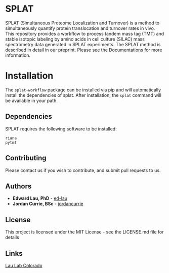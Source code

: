 # SPLAT

SPLAT (Simultaneous Proteome Localization and Turnover)  is a method to simultaneously quantify
protein translocation and turnover rates in vivo. This repository provides a workflow to process
tandem mass tag (TMT) and stable isotopic labeling by amino acids in cell culture (SILAC) mass
spectrometry data generated in SPLAT experiments. The SPLAT method is described in detail in our preprint.
Please see the Documentations for more information.

# Installation

The `splat-workflow` package can be installed via pip and will automatically install the
dependencies of splat. After installation, the `splat` command will be available in your path.


## Dependencies

SPLAT requires the following software to be installed:
```
riana
pytmt
```

## Contributing

Please contact us if you wish to contribute, and submit pull requests to us.


## Authors

* **Edward Lau, PhD** - [ed-lau](https://github.com/ed-lau)
* **Jordan Currie, BSc** - [jordancurrie](https://github.com/jordancurrie)

## License
This project is licensed under the MIT License - see the LICENSE.md file for details

## Links
[Lau Lab Colorado](https://laulab.net)
